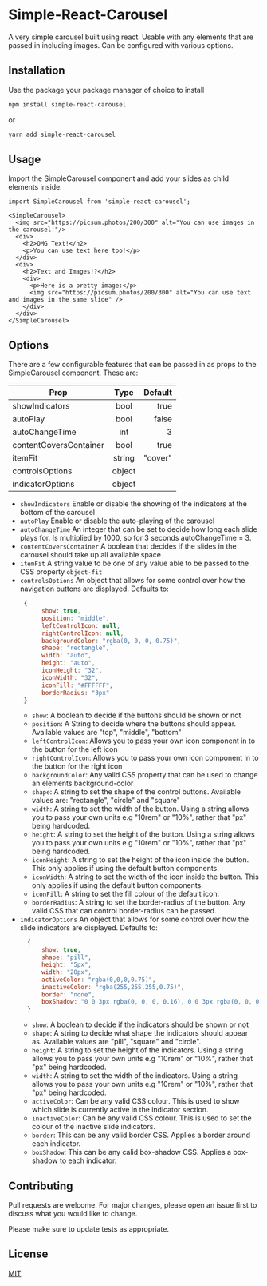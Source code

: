 # Simple-React-Carousel

A very simple carousel built using react. Usable with any elements that are passed in including images. Can be configured with various options.

## Installation

Use the package your package manager of choice to install

```javascript
npm install simple-react-carousel
```

or

```javascript
yarn add simple-react-carousel
```

## Usage

Import the SimpleCarousel component and add your slides as child elements inside.

```
import SimpleCarousel from 'simple-react-carousel';

<SimpleCarousel>
  <img src="https://picsum.photos/200/300" alt="You can use images in the carousel!"/>
  <div>
    <h2>OMG Text!</h2>
    <p>You can use text here too!</p>
  </div>
  <div>
    <h2>Text and Images!?</h2>
    <div>
      <p>Here is a pretty image:</p>
      <img src="https://picsum.photos/200/300" alt="You can use text and images in the same slide" />
    </div>
  </div>
</SimpleCarousel>
```

## Options

There are a few configurable features that can be passed in as props to the SimpleCarousel component. These are:

| Prop                   |  Type  | Default |
| ---------------------- | :----: | ------: |
| showIndicators         |  bool  |    true |
| autoPlay               |  bool  |   false |
| autoChangeTime         |  int   |       3 |
| contentCoversContainer |  bool  |    true |
| itemFit                | string | "cover" |
| controlsOptions        | object |         |
| indicatorOptions       | object |         |

- `showIndicators` Enable or disable the showing of the indicators at the bottom of the carousel
- `autoPlay` Enable or disable the auto-playing of the carousel
- `autoChangeTime` An integer that can be set to decide how long each slide plays for. Is multiplied by 1000, so for 3 seconds autoChangeTime = 3.
- `contentCoversContainer` A boolean that decides if the slides in the carousel should take up all available space
- `itemFit` A string value to be one of any value able to be passed to the CSS property `object-fit`
- `controlsOptions` An object that allows for some control over how the navigation buttons are displayed. Defaults to:
  ```javascript
   {
        show: true,
        position: "middle",
        leftControlIcon: null,
        rightControlIcon: null,
        backgroundColor: "rgba(0, 0, 0, 0.75)",
        shape: "rectangle",
        width: "auto",
        height: "auto",
        iconHeight: "32",
        iconWidth: "32",
        iconFill: "#FFFFFF",
        borderRadius: "3px"
   }
  ```
  - `show`: A boolean to decide if the buttons should be shown or not
  - `position`: A String to decide where the buttons should appear. Available values are "top", "middle", "bottom"
  - `leftControlIcon`: Allows you to pass your own icon component in to the button for the left icon
  - `rightControlIcon`: Allows you to pass your own icon component in to the button for the right icon
  - `backgroundColor`: Any valid CSS property that can be used to change an elements background-color
  - `shape`: A string to set the shape of the control buttons. Available values are: "rectangle", "circle" and "square"
  - `width`: A string to set the width of the button. Using a string allows you to pass your own units e.g "10rem" or "10%", rather that "px" being hardcoded.
  - `height`: A string to set the height of the button. Using a string allows you to pass your own units e.g "10rem" or "10%", rather that "px" being hardcoded.
  - `iconHeight`: A string to set the height of the icon inside the button. This only applies if using the default button components.
  - `iconWidth`: A string to set the width of the icon inside the button. This only applies if using the default button components.
  - `iconFill`: A string to set the fill colour of the default icon.
  - `borderRadius`: A string to set the border-radius of the button. Any valid CSS that can control border-radius can be passed.
- `indicatorOptions` An object that allows for some control over how the slide indicators are displayed. Defaults to:
  ```javascript
    {
        show: true,
        shape: "pill",
        height: "5px",
        width: "20px",
        activeColor: "rgba(0,0,0,0.75)",
        inactiveColor: "rgba(255,255,255,0.75)",
        border: "none",
        boxShadow: "0 0 3px rgba(0, 0, 0, 0.16), 0 0 3px rgba(0, 0, 0, 0.23)"
    }
  ```
  - `show`: A boolean to decide if the indicators should be shown or not
  - `shape`: A string to decide what shape the indicators should appear as. Available values are "pill", "square" and "circle".
  - `height`: A string to set the height of the indicators. Using a string allows you to pass your own units e.g "10rem" or "10%", rather that "px" being hardcoded.
  - `width`: A string to set the width of the indicators. Using a string allows you to pass your own units e.g "10rem" or "10%", rather that "px" being hardcoded.
  - `activeColor`: Can be any valid CSS colour. This is used to show which slide is currently active in the indicator section.
  - `inactiveColor`: Can be any valid CSS colour. This is used to set the colour of the inactive slide indicators.
  - `border`: This can be any valid border CSS. Applies a border around each indicator.
  - `boxShadow`: This can be any calid box-shadow CSS. Applies a box-shadow to each indicator.

## Contributing

Pull requests are welcome. For major changes, please open an issue first to discuss what you would like to change.

Please make sure to update tests as appropriate.

## License

[MIT](https://choosealicense.com/licenses/mit/)
